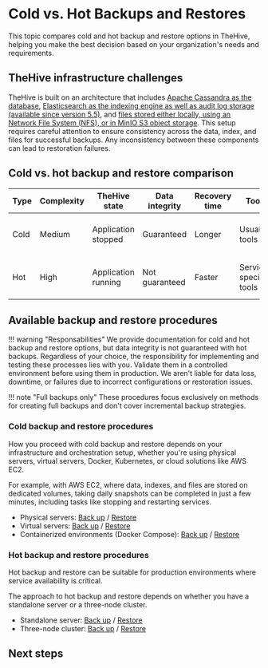 # Cold vs. Hot Backups and Restores

This topic compares cold and hot backup and restore options in TheHive, helping you make the best decision based on your organization's needs and requirements.

## TheHive infrastructure challenges

TheHive is built on an architecture that includes [Apache Cassandra as the database](../../installation/step-by-step-installation-guide.md#apache-cassandra), [Elasticsearch as the indexing engine as well as audit log storage (available since version 5.5)](../../installation/step-by-step-installation-guide.md#elasticsearch), and [files stored either locally, using an Network File System (NFS), or in MinIO S3 object storage](../../installation/step-by-step-installation-guide.md#file-storage). This setup requires careful attention to ensure consistency across the data, index, and files for successful backups. Any inconsistency between these components can lead to restoration failures.

## Cold vs. hot backup and restore comparison

| Type | Complexity | TheHive state       | Data integrity | Recovery time | Tools                  | Testing required | Use case |
| -----| ---------- | --------------------| ---------------| --------------| -----------------------| -----------------| --------|
| Cold | Medium     | Application stopped | Guaranteed      | Longer        | Usual tools            | Yes              | Want to ensure data integrity |
| Hot  | High       | Application running | Not guaranteed  | Faster        | Service-specific tools | Yes              | Can't afford any downtime |

## Available backup and restore procedures

!!! warning "Responsabilities"
    We provide documentation for cold and hot backup and restore options, but data integrity is not guaranteed with hot backups. Regardless of your choice, the responsibility for implementing and testing these processes lies with you. Validate them in a controlled environment before using them in production. We aren't liable for data loss, downtime, or failures due to incorrect configurations or restoration issues.

!!! note "Full backups only"
    These procedures focus exclusively on methods for creating full backups and don't cover incremental backup strategies.

### Cold backup and restore procedures

How you proceed with cold backup and restore depends on your infrastructure and orchestration setup, whether you're using physical servers, virtual servers, Docker, Kubernetes, or cloud solutions like AWS EC2.

For example, with AWS EC2, where data, indexes, and files are stored on dedicated volumes, taking daily snapshots can be completed in just a few minutes, including tasks like stopping and restarting services.

* Physical servers: [Back up](../backup-restore/backup/cold-backup/physical-server.md) / [Restore](../backup-restore/restore/cold-restore/physical-server.md)
* Virtual servers: [Back up](../backup-restore/backup/cold-backup/virtual-server.md) / [Restore](../backup-restore/restore/cold-restore/virtual-server.md)
* Containerized environments (Docker Compose): [Back up](../backup-restore/backup/cold-backup/docker-compose.md) / [Restore](../backup-restore/restore/cold-restore/docker-compose.md)

### Hot backup and restore procedures

Hot backup and restore can be suitable for production environments where service availability is critical.

The approach to hot backup and restore depends on whether you have a standalone server or a three-node cluster.

* Standalone server: [Back up](../backup-restore/backup/hot-backup/hot-backup-standalone-server.md) / [Restore](../backup-restore/restore/hot-restore/restore-hot-backup-standalone-server.md)
* Three-node cluster: [Back up](../backup-restore/backup/hot-backup/hot-backup-cluster.md) / [Restore](../backup-restore/restore/hot-restore/restore-hot-backup-cluster.md)

<h2>Next steps</h2>
